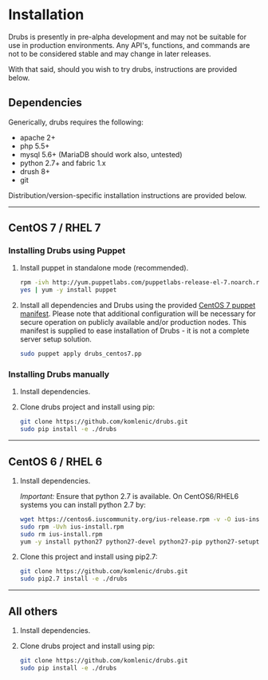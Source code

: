 # Installation

Drubs is presently in pre-alpha development and may not be suitable for use in
production environments.  Any API's, functions, and commands are not to be
considered stable and may change in later releases.

With that said, should you wish to try drubs, instructions are provided below.

## Dependencies

Generically, drubs requires the following:

* apache 2+
* php 5.5+
* mysql 5.6+ (MariaDB should work also, untested)
* python 2.7+ and fabric 1.x
* drush 8+
* git

Distribution/version-specific installation instructions are provided below.

---

## CentOS 7 / RHEL 7

### Installing Drubs using Puppet

1.  Install puppet in standalone mode (recommended).

    ```bash
    rpm -ivh http://yum.puppetlabs.com/puppetlabs-release-el-7.noarch.rpm
    yes | yum -y install puppet
    ```

2.  Install all dependencies and Drubs using the provided
    [CentOS 7 puppet manifest](puppet/drubs_centos7.pp).  Please note that
    additional configuration will be necessary for secure operation on publicly
    available and/or production nodes.  This manifest is supplied to ease
    installation of Drubs - it is not a complete server setup solution.

    ```bash
    sudo puppet apply drubs_centos7.pp
    ```

### Installing Drubs manually

1.  Install dependencies.

2.  Clone drubs project and install using pip:

    ```bash
    git clone https://github.com/komlenic/drubs.git
    sudo pip install -e ./drubs
    ```

---

## CentOS 6 / RHEL 6

1.  Install dependencies.

    *Important:* Ensure that python 2.7 is available.  On CentOS6/RHEL6 systems
    you can install python 2.7 by:

    ```bash
    wget https://centos6.iuscommunity.org/ius-release.rpm -v -O ius-install.rpm
    sudo rpm -Uvh ius-install.rpm
    sudo rm ius-install.rpm
    yum -y install python27 python27-devel python27-pip python27-setuptools python27-virtualenv --enablerepo=ius
    ```

2. Clone this project and install using pip2.7:

    ```bash
    git clone https://github.com/komlenic/drubs.git
    sudo pip2.7 install -e ./drubs
    ```

---

## All others

1.  Install dependencies.

2.  Clone drubs project and install using pip:

    ```bash
    git clone https://github.com/komlenic/drubs.git
    sudo pip install -e ./drubs
    ```

